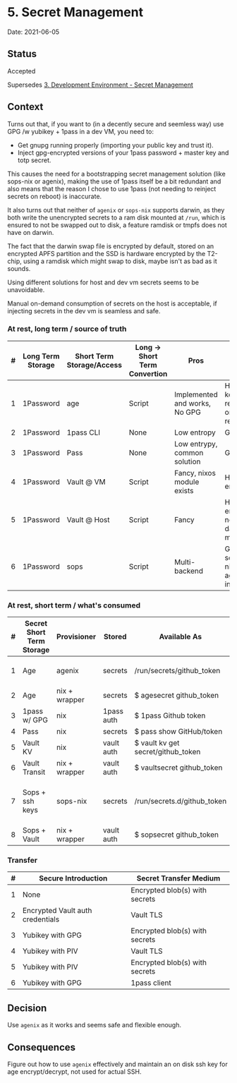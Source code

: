 # 5. Secret Management

Date: 2021-06-05

## Status

Accepted

Supersedes [3. Development Environment - Secret Management](0003-development-environment-secret-management.md)

## Context

Turns out that, if you want to (in a decently secure and seemless way) use GPG /w yubikey + 1pass in a dev VM, you need to:

- Get gnupg running properly (importing your public key and trust it).
- Inject gpg-encrypted versions of your 1pass password + master key and totp secret.

This causes the need for a bootstrapping secret management solution (like sops-nix or agenix), making the use of 1pass itself be a bit redundant and also means that the reason I chose to use 1pass (not needing to reinject secrets on reboot) is inaccurate.

It also turns out that neither of `agenix` or `sops-nix` supports darwin, as they both write the unencrypted secrets to a ram disk mounted at `/run`, which is ensured to not be swapped out to disk, a feature ramdisk or tmpfs does not have on darwin.

The fact that the darwin swap file is encrypted by default, stored on an encrypted APFS partition and the SSD is hardware encrypted by the T2-chip, using a ramdisk which might swap to disk, maybe isn't as bad as it sounds.

Using different solutions for host and dev vm secrets seems to be unavoidable.

Manual on-demand consumption of secrets on the host is acceptable, if injecting secrets in the dev vm is seamless and safe.

### At rest, long term / source of truth

| #   | Long Term Storage | Short Term Storage/Access | Long -> Short Term Convertion | Pros                          | Cons                               |
| :-- | ----------------- | ------------------------- | ----------------------------- | ----------------------------- | ---------------------------------- |
| 1   | 1Password         | age                       | Script                        | Implemented and works, No GPG | Host key rescan on VM reset        |
| 2   | 1Password         | 1pass CLI                 | None                          | Low entropy                   | GPG                                |
| 3   | 1Password         | Pass                      | None                          | Low entrypy, common solution  | GPG                                |
| 4   | 1Password         | Vault @ VM                | Script                        | Fancy, nixos module exists    | High entrypy                       |
| 5   | 1Password         | Vault @ Host              | Script                        | Fancy                         | High entrypy, no nix-darwin module |
| 6   | 1Password         | sops                      | Script                        | Multi-backend                 | GPG, sops-nix < agenix in UX       |

### At rest, short term / what's consumed

| #   | Secret Short Term Storage | Provisioner   | Stored     | Available As                       | Expires At        | Decrypter                        | Pros                          | Cons                         |
| :-- | ------------------------- | ------------- | ---------- | ---------------------------------- | ----------------- | -------------------------------- | ----------------------------- | ---------------------------- |
| 1   | Age                       | agenix        | secrets    | /run/secrets/github_token          | Unused for X time | host ssh key                     | No GPG, Implemented and works |                              |
| 2   | Age                       | nix + wrapper | secrets    | $ agesecret github_token           | Never             | user ssh key                     |                               |                              |
| 3   | 1pass w/ GPG              | nix           | 1pass auth | $ 1pass Github token               | Never             | GPG                              |                               |                              |
| 4   | Pass                      | nix           | secrets    | $ pass show GitHub/token           | Never             | GPG                              |                               |                              |
| 5   | Vault KV                  | nix           | vault auth | $ vault kv get secret/github_token | Never             | Vault Server                     |                               |                              |
| 6   | Vault Transit             | nix + wrapper | vault auth | $ vaultsecret github_token         | Never             | Vault Server                     |                               |                              |
| 7   | Sops + ssh keys           | sops-nix      | secrets    | /run/secrets.d/github_token        | Reboot            | host ssh key turned into gpg key |                               | Annoying UX for key rotation |
| 8   | Sops + Vault              | nix + wrapper | vault auth | $ sopsecret github_token           | Never             | Vault Server                     |                               |                              |

### Transfer

| #   | Secure Introduction              | Secret Transfer Medium         |
| :-- | -------------------------------- | ------------------------------ |
| 1   | None                             | Encrypted blob(s) with secrets |
| 2   | Encrypted Vault auth credentials | Vault TLS                      |
| 3   | Yubikey with GPG                 | Encrypted blob(s) with secrets |
| 4   | Yubikey with PIV                 | Vault TLS                      |
| 5   | Yubikey with PIV                 | Encrypted blob(s) with secrets |
| 6   | Yubikey with GPG                 | 1pass client                   |

## Decision

Use `agenix` as it works and seems safe and flexible enough.

## Consequences

Figure out how to use `agenix` effectively and maintain an on disk ssh key for age encrypt/decrypt, not used for actual SSH.
